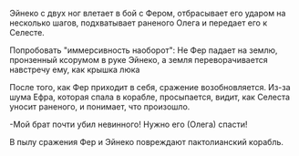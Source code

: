 
Эйнеко с двух ног влетает в бой с Фером, отбрасывает его ударом на несколько шагов, подхватывает раненого Олега и передает его к Селесте. 

Попробовать "иммерсивность наоборот": Не Фер падает на землю, пронзенный ксорумом в руке Эйнеко, а земля переворачивается навстречу ему, как крышка люка

После того, как Фер приходит в себя, сражение возобновляется. Из-за шума Ефра, которая спала в корабле, просыпается, видит, как Селеста уносит раненого, и понимает, что произошло. 

-Мой брат почти убил невинного! Нужно его (Олега) спасти!

В пылу сражения Фер и Эйнеко повреждают пактолианский корабль.



